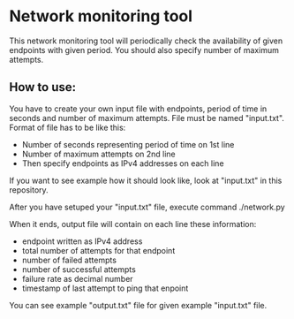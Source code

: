 # Network monitoring tool
This network monitoring tool will periodically check the availability of given endpoints with given period. You should also specify number of maximum attempts.

## How to use:
You have to create your own input file with endpoints, period of time in seconds and number of maximum attempts.
File must be named "input.txt".
Format of file has to be like this:
* Number of seconds representing period of time on 1st line
* Number of maximum attempts on 2nd line
* Then specify endpoints as IPv4 addresses on each line 

If you want to see example how it should look like, look at "input.txt" in this repository.

After you have setuped your "input.txt" file, execute command ./network.py

When it ends, output file will contain on each line these information: 
* endpoint written as IPv4 address
* total number of attempts for that endpoint
* number of failed attempts
* number of successful attempts
* failure rate as decimal number
* timestamp of last attempt to ping that enpoint

You can see example "output.txt" file for given example "input.txt" file.
